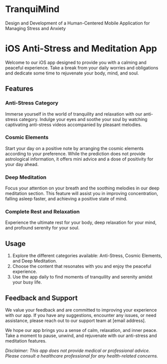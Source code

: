 # TranquiMind
Design and Development of a Human-Centered Mobile Application for Managing Stress and Anxiety

# iOS Anti-Stress and Meditation App

Welcome to our iOS app designed to provide you with a calming and peaceful experience. Take a break from your daily worries and obligations and dedicate some time to rejuvenate your body, mind, and soul.

## Features

### Anti-Stress Category
Immerse yourself in the world of tranquility and relaxation with our anti-stress category. Indulge your eyes and soothe your soul by watching captivating anti-stress videos accompanied by pleasant melodies.

### Cosmic Elements
Start your day on a positive note by arranging the cosmic elements according to your preference. While the prediction does not provide astrological information, it offers mini advice and a dose of positivity for your day ahead.

### Deep Meditation
Focus your attention on your breath and the soothing melodies in our deep meditation section. This feature will assist you in improving concentration, falling asleep faster, and achieving a positive state of mind.

### Complete Rest and Relaxation
Experience the ultimate rest for your body, deep relaxation for your mind, and profound serenity for your soul.

## Usage
1. Explore the different categories available: Anti-Stress, Cosmic Elements, and Deep Meditation.
2. Choose the content that resonates with you and enjoy the peaceful experience.
3. Use the app daily to find moments of tranquility and serenity amidst your busy life.

## Feedback and Support
We value your feedback and are committed to improving your experience with our app. If you have any suggestions, encounter any issues, or need assistance, please reach out to our support team at [email address].

We hope our app brings you a sense of calm, relaxation, and inner peace. Take a moment to pause, unwind, and rejuvenate with our anti-stress and meditation features.

*Disclaimer: This app does not provide medical or professional advice. Please consult a healthcare professional for any health-related concerns.*
